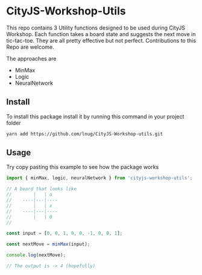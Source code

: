 # CityJS-Workshop-Utils

This repo contains 3 Utility functions designed to be used during []() CityJS Workshop. Each function takes a board state and suggests the next move in tic-tac-toe. They are all pretty effective but not perfect. Contributions to this Repo are welcome.

The approaches are

* MinMax
* Logic
* NeuralNetwork

## Install

To install this package install it by running this command in your project folder

```bash
yarn add https://github.com/lnug/CityJS-Workshop-utils.git
```

## Usage
Try copy pasting this example to see how the package works

```js
import { minMax, logic, neuralNetwork } from 'cityjs-workshop-utils';

// A board that looks like
//        |   | o
//    ----|---|----
//        |   | x
//    ----|---|----
//        |   | 0
//

const input = [0, 0, 1, 0, 0, -1, 0, 0, 1];

const nextMove = minMax(input);

console.log(nextMove);

// The output is -> 4 (hopefully)

```


